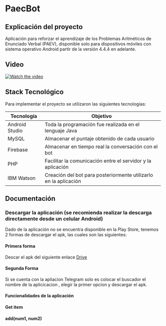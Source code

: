 
# PaecBot

## Explicación del proyecto
Aplicación para reforzar el aprendizaje de los Problemas Aritméticos de Enunciado Verbal (PAEV), disponible solo para dispositivos móviles con sistema operativo Android partir de la versión 4.4.4 en adelante. 

## Video

[![Watch the video](https://i.ibb.co/Rjdm7zD/youtube.jpg)](https://www.youtube.com/watch?v=fURgvzGF0E0)

## Stack Tecnológico 
Para implementar el proyecto se utilizaron las siguientes tecnologias:

| Tecnología | Objetivo |
| ------ | ------ |
| Android Studio | Toda la programación fue realizada en el lenguaje Java|
| MySQL | Almacenar el puntaje obtenido de cada usuario|
| Firebase | Almacenar en tiempo real la conversación con el bot|
| PHP | Facilitar la comunicación entre el servidor y la aplicación|
| IBM Watson | Creación del bot para posteriormente utilizarlo en la aplicación|

## Documentación
### Descargar la aplicación (se recomienda realizar la descarga directamente desde un celular Android)
Dado de la aplicación no se encuentra disponible en la Play Store, tenemos 2 formas de descargar el apk, las cuales son las siguientes: 
#### Primera forma 
Descar el apk del siguiente enlace [Drive](https://drive.google.com/file/d/1-elCZShCng-3fWiS7dEqjcB1bLREwoGp/view) 
#### Segunda Forma 
Si se cuenta con la apliacion Telegram solo es colocar el buscador el nombre de la aplicicacion , elegir la primer opcion y descargar el apk. 


#### Funcionalidades de la aplicación

#### Get item

#### add(num1, num2)


